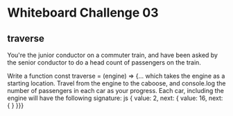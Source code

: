 # Whiteboard Challenge 03

## traverse
You're the junior conductor on a commuter train, and have been asked by the
senior conductor to do a head count of passengers on the train.

Write a function const traverse = (engine) => {... which takes the engine as a
starting location. Travel from the engine to the caboose, and console.log the
number of passengers in each car as your progress. Each car, including the
engine will have the following signature: js { <engine> value: 2, next: {
<next car> value: 16, next: { <next car> } }}}
